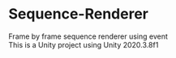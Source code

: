 # Sequence-Renderer
Frame by frame sequence renderer using event  
This is a Unity project using Unity 2020.3.8f1
